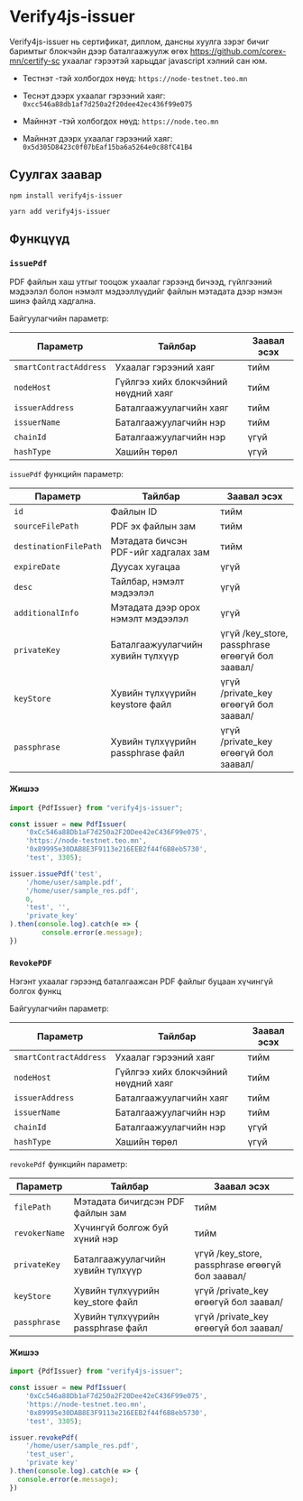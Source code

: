 # Verify4js-issuer
Verify4js-issuer нь сертификат, диплом, дансны хуулга зэрэг бичиг баримтыг блокчэйн дээр
баталгаажуулж өгөх https://github.com/corex-mn/certify-sc ухаалаг гэрээтэй харьцдаг javascript хэлний сан юм.

- Тестнэт -тэй холбогдох нөүд: `https://node-testnet.teo.mn`
- Теснэт дээрх ухаалаг гэрээний хаяг: `0xcc546a88db1af7d250a2f20dee42ec436f99e075`


- Майннэт -тэй холбогдох нөүд: `https://node.teo.mn`
- Майннэт дээрх ухаалаг гэрээний хаяг: `0x5d305D8423c0f07bEaf15ba6a5264e0c88fC41B4`


## Суулгах заавар
```shell
npm install verify4js-issuer
```
```shell
yarn add verify4js-issuer
```

## Функцүүд
### `issuePdf`
PDF файлын хаш утгыг тооцож ухаалаг гэрээнд бичээд,
гүйлгээний мэдээлэл болон нэмэлт мэдээллүүдийг файлын мэтадата дээр нэмэн шинэ файлд хадгална.

Байгуулагчийн параметр:

| Параметр                   | Тайлбар                                    | Заавал эсэх |
|----------------------------|--------------------------------------------|-------------|
| `smartContractAddress` | Ухаалаг гэрээний хаяг                      | тийм        |
| `nodeHost`      | Гүйлгээ хийх блокчэйний нөүдний хаяг       | тийм        |
| `issuerAddress`           | Баталгаажуулагчийн хаяг                    | тийм        |
| `issuerName`              | Баталгаажуулагчийн нэр                     | тийм        |
| `chainId`                 | Баталгаажуулагчийн нэр                     | үгүй        |
| `hashType`                | Хашийн төрөл                               | үгүй        |

`issuePdf` функцийн параметр:

| Параметр                | Тайлбар                              | Заавал эсэх                                     |
|-------------------------|--------------------------------------|-------------------------------------------------|
| `id`                    | Файлын ID                            | тийм                                            |
| `sourceFilePath`      | PDF эх файлын зам                    | тийм                                            |
| `destinationFilePath` | Мэтадата бичсэн PDF-ийг хадгалах зам | тийм                                            |
| `expireDate`           | Дуусах хугацаа                       | үгүй                                            |
| `desc`                  | Тайлбар, нэмэлт мэдээлэл             | үгүй                                            |
| `additionalInfo`       | Мэтадата дээр орох нэмэлт мэдээлэл   | үгүй                                            |
| `privateKey`           | Баталгаажуулагчийн хувийн түлхүүр    | үгүй /key_store, passphrase өгөөгүй бол заавал/ |
| `keyStore`             | Хувийн түлхүүрийн keystore файл      | үгүй /private_key өгөөгүй бол заавал/           |
| `passphrase`            | Хувийн түлхүүрийн passphrase файл    | үгүй /private_key өгөөгүй бол заавал/           |


#### Жишээ
```js
import {PdfIssuer} from "verify4js-issuer";

const issuer = new PdfIssuer(
    '0xCc546a88Db1aF7d250a2F20Dee42eC436F99e075', 
    'https://node-testnet.teo.mn',
    '0x89995e30DAB8E3F9113e216EEB2f44f6B8eb5730',
    'test', 3305);

issuer.issuePdf('test',
    '/home/user/sample.pdf',
    '/home/user/sample_res.pdf',
    0, 
    'test', '',
    'private_key'
).then(console.log).catch(e => {
        console.error(e.message);
})
```

### `RevokePDF`
Нэгэнт ухаалаг гэрээнд баталгаажсан PDF файлыг буцаан хүчингүй болгох функц

Байгуулагчийн параметр:

| Параметр                   | Тайлбар                                    | Заавал эсэх |
|----------------------------|--------------------------------------------|-------------|
| `smartContractAddress` | Ухаалаг гэрээний хаяг                      | тийм        |
| `nodeHost`      | Гүйлгээ хийх блокчэйний нөүдний хаяг       | тийм        |
| `issuerAddress`           | Баталгаажуулагчийн хаяг                    | тийм        |
| `issuerName`              | Баталгаажуулагчийн нэр                     | тийм        |
| `chainId`                 | Баталгаажуулагчийн нэр                     | үгүй        |
| `hashType`                | Хашийн төрөл                               | үгүй        |


`revokePdf` функцийн параметр:

| Параметр       | Тайлбар                           | Заавал эсэх                                     |
|----------------|-----------------------------------|-------------------------------------------------|
| `filePath`    | Мэтадата бичигдсэн PDF файлын зам | тийм                                            |
| `revokerName` | Хүчингүй болгож буй хүний нэр     | тийм                                            |
| `privateKey`  | Баталгаажуулагчийн хувийн түлхүүр | үгүй /key_store, passphrase өгөөгүй бол заавал/ |
| `keyStore`    | Хувийн түлхүүрийн key_store файл  | үгүй /private_key өгөөгүй бол заавал/           |
| `passphrase`   | Хувийн түлхүүрийн passphrase файл | үгүй /private_key өгөөгүй бол заавал/           |

#### Жишээ
```js
import {PdfIssuer} from "verify4js-issuer";

const issuer = new PdfIssuer(
    '0xCc546a88Db1aF7d250a2F20Dee42eC436F99e075',
    'https://node-testnet.teo.mn',
    '0x89995e30DAB8E3F9113e216EEB2f44f6B8eb5730',
    'test', 3305);

issuer.revokePdf(
    '/home/user/sample_res.pdf',
    'test_user',
    'private key'
).then(console.log).catch(e => {
  console.error(e.message);
})

```
